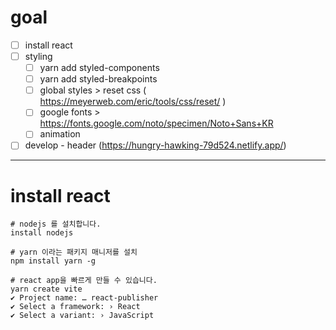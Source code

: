 
# goal

- [ ] install react
- [ ] styling
  - [ ] yarn add styled-components
  - [ ] yarn add styled-breakpoints
  - [ ] global styles > reset css ( https://meyerweb.com/eric/tools/css/reset/ )
  - [ ] google fonts > https://fonts.google.com/noto/specimen/Noto+Sans+KR
  - [ ] animation 
- [ ] develop - header (https://hungry-hawking-79d524.netlify.app/)

---


# install react

```
# nodejs 를 설치합니다.
install nodejs

# yarn 이라는 패키지 매니저를 설치
npm install yarn -g

# react app을 빠르게 만들 수 있습니다.
yarn create vite
✔ Project name: … react-publisher
✔ Select a framework: › React
✔ Select a variant: › JavaScript

```